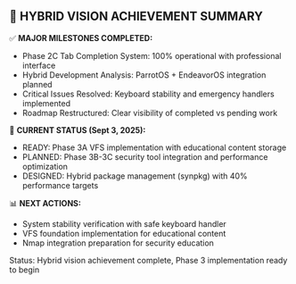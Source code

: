 ## 🚀 HYBRID VISION ACHIEVEMENT SUMMARY

✅ **MAJOR MILESTONES COMPLETED:**
- Phase 2C Tab Completion System: 100% operational with professional interface
- Hybrid Development Analysis: ParrotOS + EndeavorOS integration planned  
- Critical Issues Resolved: Keyboard stability and emergency handlers implemented
- Roadmap Restructured: Clear visibility of completed vs pending work

🎯 **CURRENT STATUS (Sept 3, 2025):**
- READY: Phase 3A VFS implementation with educational content storage
- PLANNED: Phase 3B-3C security tool integration and performance optimization  
- DESIGNED: Hybrid package management (synpkg) with 40% performance targets

📊 **NEXT ACTIONS:**
- System stability verification with safe keyboard handler
- VFS foundation implementation for educational content
- Nmap integration preparation for security education

Status: Hybrid vision achievement complete, Phase 3 implementation ready to begin
